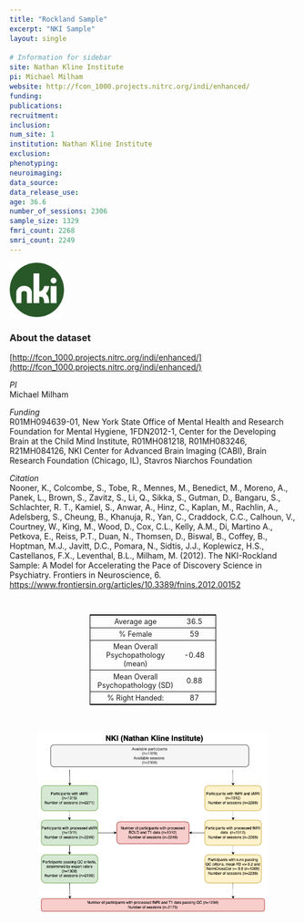 ```yaml
---
title: "Rockland Sample"
excerpt: "NKI Sample"
layout: single

# Information for sidebar
site: Nathan Kline Institute
pi: Michael Milham
website: http://fcon_1000.projects.nitrc.org/indi/enhanced/
funding:
publications:
recruitment:
inclusion:
num_site: 1
institution: Nathan Kline Institute
exclusion:
phenotyping:
neuroimaging:
data_source:
data_release_use:
age: 36.6
number_of_sessions: 2306
sample_size: 1329
fmri_count: 2268
smri_count: 2249
---
```

<div style="text-align: left;">
     <img src="/assets/images/logos/NKI.png" style="width: auto; height: 10vw;" />
</div>

### About the dataset
[http://fcon_1000.projects.nitrc.org/indi/enhanced/](http://fcon_1000.projects.nitrc.org/indi/enhanced/)

*PI*
<br>
Michael Milham

*Funding*
<br>
R01MH094639-01, New York State Office of Mental Health and Research Foundation for Mental Hygiene, 1FDN2012-1, Center for the Developing Brain at the Child Mind Institute, R01MH081218, R01MH083246, R21MH084126, NKI Center for Advanced Brain Imaging (CABI), Brain Research Foundation (Chicago, IL), Stavros Niarchos Foundation

*Citation*
<br>
Nooner, K., Colcombe, S., Tobe, R., Mennes, M., Benedict, M., Moreno, A., Panek, L., Brown, S., Zavitz, S., Li, Q., Sikka, S., Gutman, D., Bangaru, S., Schlachter, R. T., Kamiel, S., Anwar, A., Hinz, C., Kaplan, M., Rachlin, A., Adelsberg, S., Cheung, B., Khanuja, R., Yan, C., Craddock, C.C., Calhoun, V., Courtney, W., King, M., Wood, D., Cox, C.L., Kelly, A.M., Di, Martino A., Petkova, E., Reiss, P.T., Duan, N., Thomsen, D., Biswal, B., Coffey, B., Hoptman, M.J., Javitt, D.C., Pomara, N., Sidtis, J.J., Koplewicz, H.S., Castellanos, F.X., Leventhal, B.L., Milham, M. (2012). The NKI-Rockland Sample: A Model for Accelerating the Pace of Discovery Science in Psychiatry. Frontiers in Neuroscience, 6. https://www.frontiersin.org/articles/10.3389/fnins.2012.00152


<br>
<div class=table align='center'>
<table style="text-align: center;
width:44%; font-size:90%; border: 1px solid black">
<tr><th style="font-weight:normal">Average age</th><th style="font-weight:normal">36.5</th><th style="font-weight:normal"></th></tr>
<tr><th style="font-weight:normal">% Female</th><th style="font-weight:normal">59</th><th style="font-weight:normal"></th></tr>
<tr><th style="font-weight:normal">Mean Overall Psychopathology (mean)</th><th style="font-weight:normal">-0.48</th><th style="font-weight:normal"></th></tr>
<tr><th style="font-weight:normal">Mean Overall Psychopathology (SD)</th><th style="font-weight:normal">0.88</th><th style="font-weight:normal"></th></tr>
<tr><th style="font-weight:normal">% Right Handed:</th><th style="font-weight:normal">87</th><th style="font-weight:normal"></th></tr>
<table>

<br>
<br>
<div style="text-align: center;">
     <img src="/assets/images/datasets/NKI_Flowchart.png" width="80%" height="auto" />
</div>